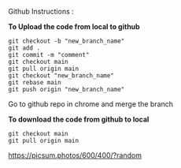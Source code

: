 Github Instructions : 

**To Upload the code from local to github**

```
git checkout -b "new_branch_name"
git add .
git commit -m "comment"
git checkout main
git pull origin main
git checkout "new_branch_name"
git rebase main
git push origin "new_branch_name"
```
Go to github repo in chrome and merge the branch

**To download the code from github to local**
```
git checkout main
git pull origin main
```

https://picsum.photos/600/400/?random
